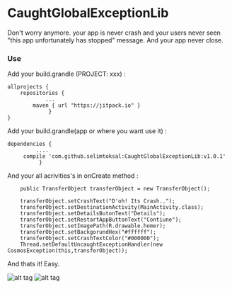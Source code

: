 # CaughtGlobalExceptionLib

Don't worry anymore. your app is never crash and your users never seen "this app unfortunately has stopped" message. And your app never close.

### Use
Add your build.grandle (PROJECT: xxx) :
```
allprojects {
	repositories {
	        ...
		maven { url "https://jitpack.io" }
		     }
}
```
 
 
Add your build.grandle(app or where you want use it) :
```
dependencies {
         ....
	 compile 'com.github.selimtoksal:CaughtGlobalExceptionLib:v1.0.1'
	      }
```
And your all acrivities's in onCreate method :

        public TransferObject transferObject = new TransferObject();

        transferObject.setCrashText("D'oh! Its Crash..");
        transferObject.setDestinationActivity(MainActivity.class);
        transferObject.setDetailsButonText("Details");
        transferObject.setRestartAppButtonText("Contiune");
        transferObject.setImagePath(R.drawable.homer);
        transferObject.setBackgorundHex("#ffffff");
        transferObject.setCrashTextColor("#000000");
        Thread.setDefaultUncaughtExceptionHandler(new CosmosException(this,transferObject));
        
And thats it! Easy.

![alt tag](http://i.hizliresim.com/QQ3vrZ.jpg)
![alt tag](http://i.hizliresim.com/G3AP8Z.jpg)

